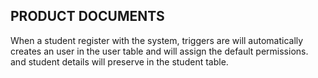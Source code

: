 ## PRODUCT DOCUMENTS    

When a student register with the system, triggers are will automatically creates an user in the user table and will assign the default permissions.
and student details will preserve in the student table.